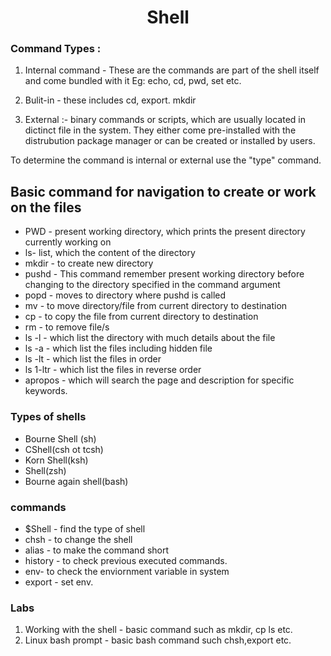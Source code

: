 <h1 align="Center"> Shell </h1>

###  Command Types :

1. Internal  command - These are the commands are part of the shell itself and come bundled with it
Eg: echo, cd, pwd, set etc.

2. Bulit-in - these includes  cd, export. mkdir

3. External :- binary commands or scripts, which are usually located in dictinct file in the system.
 They either come pre-installed with the distrubution package manager or can be created or installed by users.

To determine the command is internal or external use the "type" command.


## Basic command for navigation to create or work on the files

+ PWD - present working directory, which prints the present directory currently working on <br/>
+ ls-  list, which the content of the directory <br/>
+ mkdir - to create new directory <br/>
+ pushd -  This command remember present working directory before changing to the directory specified in the command argument <br/>
+ popd - moves to directory where pushd is called <br/>
+ mv - to move directory/file from current directory to destination <br/>
+ cp - to copy the file from current directory to destination <br/>
+ rm - to remove file/s <br/>
+ ls -l - which list the directory with much details about the file <br/>
+ ls -a - which list the files including hidden file <br/>
+ ls -lt - which list the files in order <br/>
+ ls 1-ltr - which list the files in reverse order <br/>
+ apropos - which will search the page and description for specific keywords.


### Types of shells

+ Bourne Shell (sh)
+ CShell(csh ot tcsh)
+ Korn Shell(ksh)
+ Shell(zsh)
+ Bourne again shell(bash)

### commands

* $Shell - find the type of shell
* chsh - to change the shell
* alias - to make the command short
* history - to check previous executed commands.
* env- to check the enviornment variable in system
* export - set env.

### Labs

1. Working with the shell - basic command such as mkdir, cp ls etc.
2. Linux bash prompt - basic bash command such chsh,export etc.

